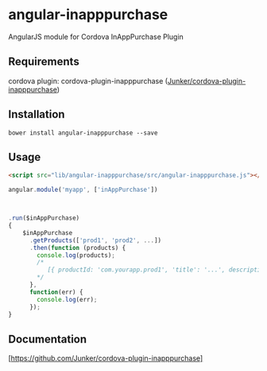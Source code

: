 # angular-inapppurchase
AngularJS module for Cordova InAppPurchase Plugin

## Requirements
cordova plugin: cordova-plugin-inapppurchase ([Junker/cordova-plugin-inapppurchase](https://github.com/Junker/cordova-plugin-inapppurchase))

## Installation
```shell
bower install angular-inapppurchase --save
```

## Usage
```html
<script src="lib/angular-inapppurchase/src/angular-inapppurchase.js"></script>
```

```javascript
angular.module('myapp', ['inAppPurchase'])



.run($inAppPurchase)
{
	$inAppPurchase
	  .getProducts(['prod1', 'prod2', ...])
	  .then(function (products) {
	    console.log(products);
	    /*
	       [{ productId: 'com.yourapp.prod1', 'title': '...', description: '...', currency: '...', price: '...' }, ...]
	    */
	  },
	  function(err) {
		console.log(err);
	  });
}

```

## Documentation
[https://github.com/Junker/cordova-plugin-inapppurchase]
